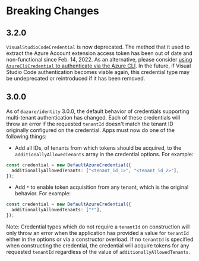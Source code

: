 # Breaking Changes

## 3.2.0

`VisualStudioCodeCredential` is now deprecated. The method that it used to extract the Azure Account extension access token has been out of date and non-functional since Feb. 14, 2022. As an alternative, please consider [using `AzureCliCredential` to authenticate via the Azure CLI](https://github.com/azure/azure-sdk-for-js/tree/main/sdk/identity/identity#authenticate-via-the-azure-cli). In the future, if Visual Studio Code authentication becomes viable again, this credential type may be undeprecated or reintroduced if it has been removed.

## 3.0.0

As of `@azure/identity` 3.0.0, the default behavior of credentials supporting multi-tenant authentication has changed. Each of these credentials will throw an error if the requested `tenantId` doesn't match the tenant ID originally configured on the credential. Apps must now do one of the following things:

- Add all IDs, of tenants from which tokens should be acquired, to the `additionallyAllowedTenants` array in the credential options. For example:

```typescript Snippet:Identity_BreakingChanges_AddExplicitAdditionallyAllowedTenants
const credential = new DefaultAzureCredential({
  additionallyAllowedTenants: ["<tenant_id_1>", "<tenant_id_2>"],
});
```

- Add `*` to enable token acquisition from any tenant, which is the original behavior. For example:

```typescript Snippet:Identity_BreakingChanges_AddAllAdditionallyAllowedTenants
const credential = new DefaultAzureCredential({
  additionallyAllowedTenants: ["*"],
});
```

Note: Credential types which do not require a `tenantId` on construction will only throw an error when the application has provided a value for `tenantId` either in the options or via a constructor overload. If no `tenantId` is specified when constructing the credential, the credential will acquire tokens for any requested `tenantId` regardless of the value of `additionallyAllowedTenants`.
